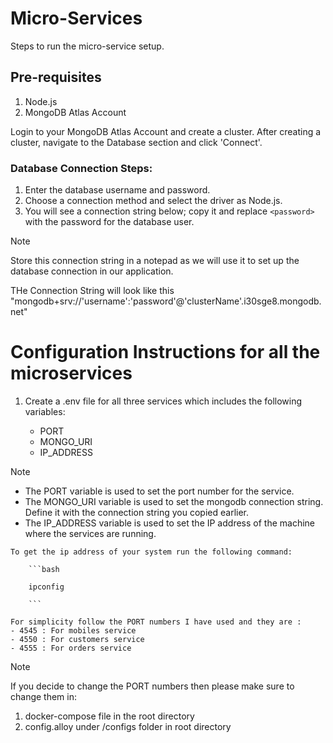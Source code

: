 # Micro-Services

Steps to run the micro-service setup.

## Pre-requisites

1. Node.js
2. MongoDB Atlas Account

Login to your MongoDB Atlas Account and create a cluster. After creating a cluster, navigate to the Database section and click 'Connect'.

### Database Connection Steps:

1. Enter the database username and password.
2. Choose a connection method and select the driver as Node.js.
3. You will see a connection string below; copy it and replace `<password>` with the password for the database user.

> [!NOTE]
> Store this connection string in a notepad as we will use it to set up the database connection in our application.

THe Connection String will look like this "mongodb+srv://'username':'password'@'clusterName'.i30sge8.mongodb.net"

# Configuration Instructions for all the microservices

1. Create a .env file for all three services which includes the following variables:

    - PORT
    - MONGO_URI
    - IP_ADDRESS

> [!NOTE]
>   - The PORT variable is used to set the port number for the service.
>   - The MONGO_URI variable is used to set the mongodb connection string. Define it with the connection string you copied earlier.
>   - The IP_ADDRESS variable is used to set the IP address of the machine where the services are running.


    To get the ip address of your system run the following command:

        ```bash

        ipconfig

        ```

    For simplicity follow the PORT numbers I have used and they are :
    - 4545 : For mobiles service
    - 4550 : For customers service
    - 4555 : For orders service

> [!NOTE]
> If you decide to change the PORT numbers then please make sure to change them in:
> 1. docker-compose file in the root directory
> 2. config.alloy under /configs folder in root directory



